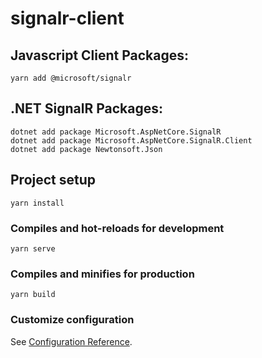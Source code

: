 # signalr-client

## Javascript Client Packages:

```
yarn add @microsoft/signalr
```

## .NET SignalR Packages:
```
dotnet add package Microsoft.AspNetCore.SignalR
dotnet add package Microsoft.AspNetCore.SignalR.Client
dotnet add package Newtonsoft.Json
```

## Project setup
```
yarn install
```

### Compiles and hot-reloads for development
```
yarn serve
```

### Compiles and minifies for production
```
yarn build
```

### Customize configuration
See [Configuration Reference](https://cli.vuejs.org/config/).
